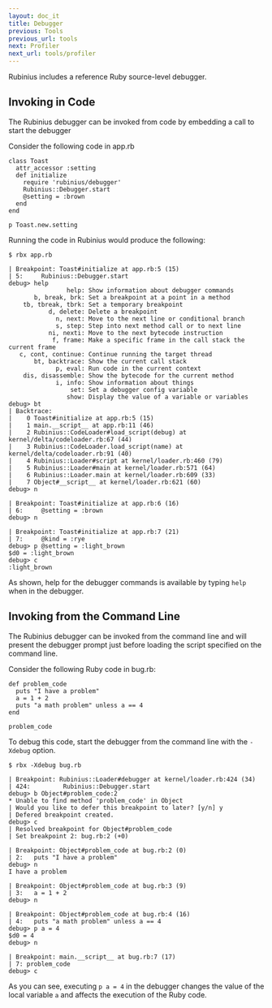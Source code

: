 ```yaml
---
layout: doc_it
title: Debugger
previous: Tools
previous_url: tools
next: Profiler
next_url: tools/profiler
---
```


Rubinius includes a reference Ruby source-level debugger.

## Invoking in Code

The Rubinius debugger can be invoked from code by embedding a call to start
the debugger

Consider the following code in app.rb

    class Toast
      attr_accessor :setting
      def initialize
        require 'rubinius/debugger'
        Rubinius::Debugger.start
        @setting = :brown
      end
    end

    p Toast.new.setting

Running the code in Rubinius would produce the following:

    $ rbx app.rb

    | Breakpoint: Toast#initialize at app.rb:5 (15)
    | 5:     Rubinius::Debugger.start
    debug> help
                    help: Show information about debugger commands
           b, break, brk: Set a breakpoint at a point in a method
        tb, tbreak, tbrk: Set a temporary breakpoint
               d, delete: Delete a breakpoint
                 n, next: Move to the next line or conditional branch
                 s, step: Step into next method call or to next line
               ni, nexti: Move to the next bytecode instruction
                f, frame: Make a specific frame in the call stack the current frame
       c, cont, continue: Continue running the target thread
           bt, backtrace: Show the current call stack
                 p, eval: Run code in the current context
        dis, disassemble: Show the bytecode for the current method
                 i, info: Show information about things
                     set: Set a debugger config variable
                    show: Display the value of a variable or variables
    debug> bt
    | Backtrace:
    |    0 Toast#initialize at app.rb:5 (15)
    |    1 main.__script__ at app.rb:11 (46)
    |    2 Rubinius::CodeLoader#load_script(debug) at kernel/delta/codeloader.rb:67 (44)
    |    3 Rubinius::CodeLoader.load_script(name) at kernel/delta/codeloader.rb:91 (40)
    |    4 Rubinius::Loader#script at kernel/loader.rb:460 (79)
    |    5 Rubinius::Loader#main at kernel/loader.rb:571 (64)
    |    6 Rubinius::Loader.main at kernel/loader.rb:609 (33)
    |    7 Object#__script__ at kernel/loader.rb:621 (60)
    debug> n

    | Breakpoint: Toast#initialize at app.rb:6 (16)
    | 6:     @setting = :brown
    debug> n

    | Breakpoint: Toast#initialize at app.rb:7 (21)
    | 7:     @kind = :rye
    debug> p @setting = :light_brown
    $d0 = :light_brown
    debug> c
    :light_brown

As shown, help for the debugger commands is available by typing `help` when in
the debugger.


## Invoking from the Command Line

The Rubinius debugger can be invoked from the command line and will present
the debugger prompt just before loading the script specified on the command
line.

Consider the following Ruby code in bug.rb:

    def problem_code
      puts "I have a problem"
      a = 1 + 2
      puts "a math problem" unless a == 4
    end

    problem_code

To debug this code, start the debugger from the command line with the
`-Xdebug` option.

    $ rbx -Xdebug bug.rb

    | Breakpoint: Rubinius::Loader#debugger at kernel/loader.rb:424 (34)
    | 424:         Rubinius::Debugger.start
    debug> b Object#problem_code:2
    * Unable to find method 'problem_code' in Object
    | Would you like to defer this breakpoint to later? [y/n] y
    | Defered breakpoint created.
    debug> c
    | Resolved breakpoint for Object#problem_code
    | Set breakpoint 2: bug.rb:2 (+0)

    | Breakpoint: Object#problem_code at bug.rb:2 (0)
    | 2:   puts "I have a problem"
    debug> n
    I have a problem

    | Breakpoint: Object#problem_code at bug.rb:3 (9)
    | 3:   a = 1 + 2
    debug> n

    | Breakpoint: Object#problem_code at bug.rb:4 (16)
    | 4:   puts "a math problem" unless a == 4
    debug> p a = 4
    $d0 = 4
    debug> n

    | Breakpoint: main.__script__ at bug.rb:7 (17)
    | 7: problem_code
    debug> c

As you can see, executing `p a = 4` in the debugger changes the value of the
local variable `a` and affects the execution of the Ruby code.
